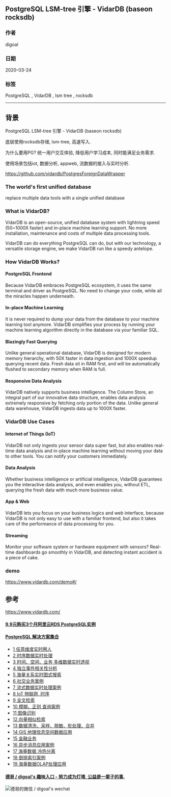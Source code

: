 ## PostgreSQL LSM-tree 引擎 - VidarDB (baseon rocksdb)  
            
### 作者                                                                            
digoal                                                                                                                     
                              
### 日期                                                                                                                     
2020-03-24                                                                                                                 
                                                                                                                     
### 标签                                                                                                                     
PostgreSQL , VidarDB , lsm tree , rocksdb  
                         
----                   
                              
## 背景          
PostgreSQL LSM-tree 引擎 - VidarDB (baseon rocksdb)  
  
底层使用rocksdb存储, lsm-tree, 高速写入.   
  
为什么要用PG? 统一用户交互体验, 降低用户学习成本, 同时能满足业务需求.   
  
使用场景包括iot, 数据分析, appweb, 流数据的接入与实时分析.    
  
https://github.com/vidardb/PostgresForeignDataWrapper  
  
### The world's first unified database  
replace multiple data tools with a single unified database  
  
### What is VidarDB?  
VidarDB is an open-source, unified database system with lightning speed (50~1000X faster) and in-place machine learning support. No more installation, maintenance and costs of multiple data processing tools.  
  
VidarDB can do everything PostgreSQL can do, but with our technology, a versatile storage engine, we make VidarDB run like a speedy antelope.  
  
  
### How VidarDB Works?  
#### PostgreSQL Frontend  
Because VidarDB embraces PostgreSQL ecosystem, it uses the same terminal and driver as PostgreSQL. No need to change your code, while all the miracles happen underneath.  
  
#### In-place Machine Learning  
It is never required to dump your data from the database to your machine learning tool anymore. VidarDB simplifies your process by running your machine learning algorithm directly in the database via your familiar SQL.  
  
#### Blazingly Fast Querying  
Unlike general operational database, VidarDB is designed for modern memory hierarchy, with 50X faster in data ingestion and 1000X speedup querying recent data. Fresh data sit in RAM first, and will be automatically flushed to secondary memory when RAM is full.  
  
#### Responsive Data Analysis  
VidarDB natively supports business intelligence. The Column Store, an integral part of our innovative data structure, enables data analysis extremely responsive by fetching only portion of the data. Unlike general data warehouse, VidarDB ingests data up to 1000X faster.  
  
### VidarDB Use Cases  
  
#### Internet of Things (IoT)  
VidarDB not only ingests your sensor data super fast, but also enables real-time data analysis and in-place machine learning without moving your data to other tools. You can notify your customers immediately.  
  
#### Data Analysis  
Whether business intelligence or artificial intelligence, VidarDB guarantees you the interactive data analysis, and even enables you, without ETL, querying the fresh data with much more business value.  
  
#### App & Web  
VidarDB lets you focus on your business logics and web interface, because VidarDB is not only easy to use with a familiar frontend, but also it takes care of the performance of data processing for you.  
  
#### Streaming  
Monitor your software system or hardware equipment with sensors? Real-time dashboards go smoothly in VidarDB, and detecting instant accident is a piece of cake.  
  
  
### demo  
https://www.vidardb.com/demo#/  
  
## 参考  
  
https://www.vidardb.com/  
  
  
  
  
  
  
  
  
  
  
  
  
  
  
  
  
  
  
  
  
  
  
  
  
  
  
  
#### [9.9元购买3个月阿里云RDS PostgreSQL实例](https://www.aliyun.com/database/postgresqlactivity "57258f76c37864c6e6d23383d05714ea")
  
  
#### [PostgreSQL 解决方案集合](https://yq.aliyun.com/topic/118 "40cff096e9ed7122c512b35d8561d9c8")
- [1 任意维度实时圈人](https://yq.aliyun.com/topic/118 "40cff096e9ed7122c512b35d8561d9c8")
- [2 时序数据实时处理](https://yq.aliyun.com/topic/118 "40cff096e9ed7122c512b35d8561d9c8")
- [3 时间、空间、业务 多维数据实时透视](https://yq.aliyun.com/topic/118 "40cff096e9ed7122c512b35d8561d9c8")
- [4 独立事件相关性分析](https://yq.aliyun.com/topic/118 "40cff096e9ed7122c512b35d8561d9c8")
- [5 海量关系实时图式搜索](https://yq.aliyun.com/topic/118 "40cff096e9ed7122c512b35d8561d9c8")
- [6 社交业务案例](https://yq.aliyun.com/topic/118 "40cff096e9ed7122c512b35d8561d9c8")
- [7 流式数据实时处理案例](https://yq.aliyun.com/topic/118 "40cff096e9ed7122c512b35d8561d9c8")
- [8 IoT 物联网, 时序](https://yq.aliyun.com/topic/118 "40cff096e9ed7122c512b35d8561d9c8")
- [9 全文检索](https://yq.aliyun.com/topic/118 "40cff096e9ed7122c512b35d8561d9c8")
- [10 模糊、正则 查询案例](https://yq.aliyun.com/topic/118 "40cff096e9ed7122c512b35d8561d9c8")
- [11 图像识别](https://yq.aliyun.com/topic/118 "40cff096e9ed7122c512b35d8561d9c8")
- [12 向量相似检索](https://yq.aliyun.com/topic/118 "40cff096e9ed7122c512b35d8561d9c8")
- [13 数据清洗、采样、脱敏、批处理、合并](https://yq.aliyun.com/topic/118 "40cff096e9ed7122c512b35d8561d9c8")
- [14 GIS 地理信息空间数据应用](https://yq.aliyun.com/topic/118 "40cff096e9ed7122c512b35d8561d9c8")
- [15 金融业务](https://yq.aliyun.com/topic/118 "40cff096e9ed7122c512b35d8561d9c8")
- [16 异步消息应用案例](https://yq.aliyun.com/topic/118 "40cff096e9ed7122c512b35d8561d9c8")
- [17 海量数据 冷热分离](https://yq.aliyun.com/topic/118 "40cff096e9ed7122c512b35d8561d9c8")
- [18 倒排索引案例](https://yq.aliyun.com/topic/118 "40cff096e9ed7122c512b35d8561d9c8")
- [19 海量数据OLAP处理应用](https://yq.aliyun.com/topic/118 "40cff096e9ed7122c512b35d8561d9c8")
  
  
#### [德哥 / digoal's 趣味入口 - 努力成为灯塔, 公益是一辈子的事.](https://github.com/digoal/blog/blob/master/README.md "22709685feb7cab07d30f30387f0a9ae")
  
  
![德哥的微信 / digoal's wechat](../pic/digoal_weixin.jpg "f7ad92eeba24523fd47a6e1a0e691b59")
  
